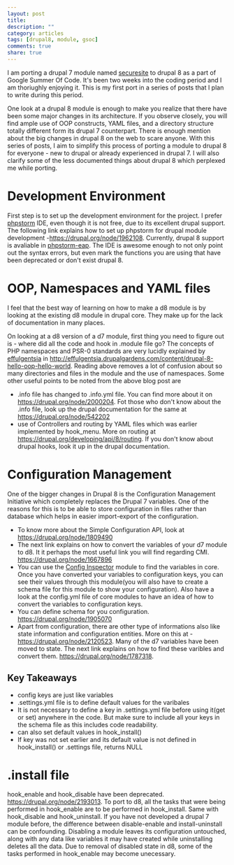 ```yaml
---
layout: post
title: 
description: ""
category: articles
tags: [drupal8, module, gsoc]
comments: true
share: true
---
```


I am porting a drupal 7 module named [securesite](https://drupal.org/project/securesite) to drupal 8 as a part of Google Summer Of Code. It's  been two weeks into the coding period and I am thoriughly enjoying it. This is my first port in a series of posts that I plan to write during this period.

One look at a drupal 8 module is enough to make you realize that there have been some major changes in its architecture. If you observe closely, you will find ample use of OOP constructs, YAML files, and a directory structure totally different form its drupal 7 counterpart. There is enough mention about the big changes in drupal 8 on the web to scare anyone. With this series of posts, I aim to simplify this process of porting a module to drupal 8 for everyone - new to drupal or already experienced in drupal 7. I will also clarify some of the less documented things about drupal 8 which perplexed me while porting.

# Development Environment

First step is to set up the development environment for the project. I prefer [phpstorm](www.jetbrains.com/phpstorm/) IDE, even though it is not free, due to its excellent drupal support. The following link explains how to set up phpstorm for drupal module development -https://drupal.org/node/1962108. Currently, drupal 8 support is avaliable in [phpstorm-eap](http://confluence.jetbrains.com/display/PhpStorm/PhpStorm+Early+Access+Program). The IDE is awesome enough to not only point out the syntax errors, but even mark the functions you are using that have been deprecated or don't exist drupal 8.

# OOP, Namespaces and YAML files
I feel that the best way of learning on how to make a d8 module is by looking at the existing d8 module in drupal core. They make up for the lack of documentation in many places.

On looking at a d8 version of a d7 module, first thing you need to figure out is - where did all the code and hook in <modulename>.module file go?
The concepts of PHP namespaces and PSR-0 standards are very lucidly explained by [effulgentsia](https://drupal.org/user/78040) in
http://effulgentsia.drupalgardens.com/content/drupal-8-hello-oop-hello-world.
Reading above removes a lot of confusion about so many directories and files in the module and the use of namespaces.
Some other useful points to be noted from the above blog post are

* .info file has changed to .info.yml file. You can find more about it on https://drupal.org/node/2000204. Fot those who don't know about the .info file, look up the drupal documentation for the same at https://drupal.org/node/542202
* use of Controllers and routing by YAML files which was earlier implemented by hook_menu. More on routing at https://drupal.org/developing/api/8/routing. If you don't know about drupal hooks, look it up in the drupal documentation. 

# Configuration Management

One of the bigger changes in Drupal 8 is the Configuration Management Initiative which completely replaces the Drupal 7 variables. One of the reasons for this is to be able to store configuration in files rather than database which helps in easier import-export of the configuration.

* To know more about the Simple Configuration API, look at https://drupal.org/node/1809490
* The next link explains on how to convert the variables of your d7 module to d8. It it perhaps the most useful link you will find regarding CMI.  https://drupal.org/node/1667896
* You can use the [Config Inspector](https://drupal.org/project/config_inspector) module to find the variables in core. Once you have converted your variables to configuration keys, you can see their values through this module(you will also have to create a schema file for this module to show your configuration). Also have a look at the config.yml file of core modules to have an idea of how to convert the variables to configuration keys.
* You can define schema for you configuration. https://drupal.org/node/1905070
* Apart from configuration, there are other type of informations also like state information and configuration entities. More on this at - https://drupal.org/node/2120523. Many of the d7 variables have been moved to state. The next link explains on how to find these varibles and convert them. https://drupal.org/node/1787318.

## Key Takeaways 

* config keys are just like variables
* .settings.yml file is to define default values for the varibales
* It is not necessary to define a key in .settings.yml file before using it(get or set) anywhere in the code. But make sure to include all your keys in the schema file as this includes code readability.
* can also set default values in hook_install()
* If key was not set earlier and its default value is not defined in hook_install() or .settings file, returns NULL

# .install file

hook_enable and hook_disable have been deprecated. https://drupal.org/node/2193013. To port to d8, all the tasks that were being performed in  hook_enable are to be performed in hook_install. Same with hook_disable and hook_uninstall. 
If you have not developed a drupal 7 module before, the difference between disable-enable and install-uninstall can be confounding. Disabling a module leaves its configuration untouched, along with any data like variables it may have created while uninstalling deletes all the data. Due to removal of disabled state in d8, some of the tasks performed in hook_enable may become unecessary.
